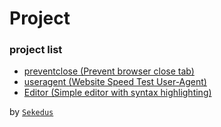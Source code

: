 # Project

### project list

- [preventclose (Prevent browser close tab)](https://sekedus.github.io/project/preventclose.htm)
- [useragent (Website Speed Test User-Agent)](https://sekedus.github.io/project/useragent.html)
- [Editor (Simple editor with syntax highlighting)](https://sekedus.github.io/project/editor/)

by [`Sekedus`](https://sekedus.blogspot.com)
